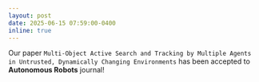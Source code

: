 ```yaml
---
layout: post
date: 2025-06-15 07:59:00-0400
inline: true
---
```


Our paper `Multi-Object Active Search and Tracking by Multiple Agents in Untrusted, Dynamically Changing Environments` has been accepted to __Autonomous Robots__ journal! 